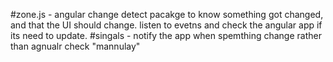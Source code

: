 #zone.js - angular change detect pacakge to know something got changed, and that the UI should change.
listen to evetns and check the angular app if its need to update. 
#singals - notify the app when spemthing change rather than agnualr check "mannulay"